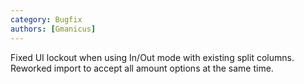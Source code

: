 ```yaml
---
category: Bugfix
authors: [Gmanicus]
---
```


Fixed UI lockout when using In/Out mode with existing split columns. 
Reworked import to accept all amount options at the same time.
